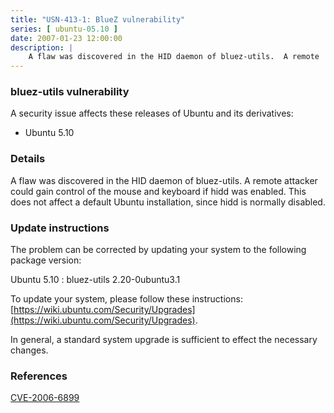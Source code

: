 ```yaml
---
title: "USN-413-1: BlueZ vulnerability"
series: [ ubuntu-05.10 ]
date: 2007-01-23 12:00:00
description: |
    A flaw was discovered in the HID daemon of bluez-utils.  A remote  attacker could gain control of the mouse and keyboard if hidd was  enabled.  This does not affect a default Ubuntu installation, since hidd  is normally disabled.
--- 
```

 
### bluez-utils vulnerability

A security issue affects these releases of Ubuntu and its derivatives:

* Ubuntu 5.10

### Details

A flaw was discovered in the HID daemon of bluez-utils. A remote attacker could gain control of the mouse and keyboard if hidd was enabled. This does not affect a default Ubuntu installation, since hidd is normally disabled.

### Update instructions

The problem can be corrected by updating your system to the following package version:

Ubuntu 5.10
 : bluez-utils <span>2.20-0ubuntu3.1</span>

To update your system, please follow these instructions: [https://wiki.ubuntu.com/Security/Upgrades](https://wiki.ubuntu.com/Security/Upgrades).

In general, a standard system upgrade is sufficient to effect the necessary changes.

### References

 [CVE-2006-6899](http://people.ubuntu.com/~ubuntu-security/cve/CVE-2006-6899)
 
